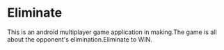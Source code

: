 # Eliminate
This is an android multiplayer game application in making.The game is all about the opponent's elimination.Eliminate to WIN.
